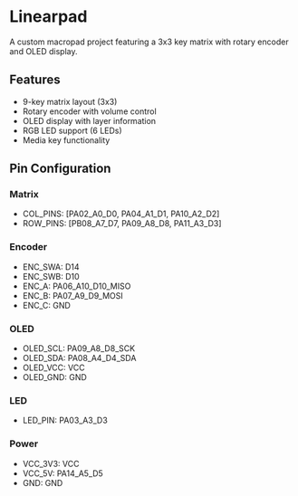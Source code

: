# Linearpad

A custom macropad project featuring a 3x3 key matrix with rotary encoder and OLED display.

## Features

- 9-key matrix layout (3x3)
- Rotary encoder with volume control
- OLED display with layer information
- RGB LED support (6 LEDs)
- Media key functionality

## Pin Configuration

### Matrix
- COL_PINS: [PA02_A0_D0, PA04_A1_D1, PA10_A2_D2]
- ROW_PINS: [PB08_A7_D7, PA09_A8_D8, PA11_A3_D3]

### Encoder
- ENC_SWA: D14
- ENC_SWB: D10
- ENC_A: PA06_A10_D10_MISO
- ENC_B: PA07_A9_D9_MOSI
- ENC_C: GND

### OLED
- OLED_SCL: PA09_A8_D8_SCK
- OLED_SDA: PA08_A4_D4_SDA
- OLED_VCC: VCC
- OLED_GND: GND

### LED
- LED_PIN: PA03_A3_D3

### Power
- VCC_3V3: VCC
- VCC_5V: PA14_A5_D5
- GND: GND 